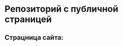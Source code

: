 # Репозиторий с публичной страницей
## Страцница сайта:
<!-- Здесь будет ссылка на публичную страницу -->